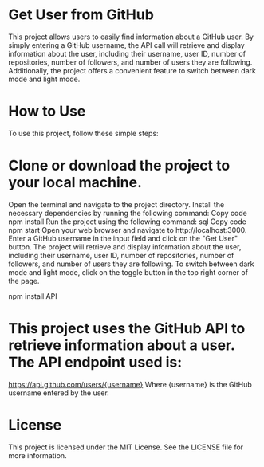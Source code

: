 # Get User from GitHub
This project allows users to easily find information about a GitHub user. By simply entering a GitHub username, the API call will retrieve and display information about the user, including their username, user ID, number of repositories, number of followers, and number of users they are following. Additionally, the project offers a convenient feature to switch between dark mode and light mode.

# How to Use
To use this project, follow these simple steps:

# Clone or download the project to your local machine.
Open the terminal and navigate to the project directory.
Install the necessary dependencies by running the following command:
Copy code
npm install
Run the project using the following command:
sql
Copy code
npm start
Open your web browser and navigate to http://localhost:3000.
Enter a GitHub username in the input field and click on the "Get User" button.
The project will retrieve and display information about the user, including their username, user ID, number of repositories, number of followers, and number of users they are following.
To switch between dark mode and light mode, click on the toggle button in the top right corner of the page.


npm install
API
# This project uses the GitHub API to retrieve information about a user. The API endpoint used is:


https://api.github.com/users/{username}
Where {username} is the GitHub username entered by the user.

# License
This project is licensed under the MIT License. See the LICENSE file for more information.
